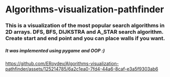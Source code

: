 # Algorithms-visualization-pathfinder

### This is a visualization of the most popular search algorithms in 2D arrays. DFS, BFS, DIJKSTRA and A_STAR search algorithm. Create start and end point and you can place walls if you want.
##### It was implemented using pygame and OOP :)


https://github.com/ERoydev/Algorithms-visualization-pathfinder/assets/125214785/6a2c1ea0-7fd4-44a6-8caf-e3a5f9303ab6

